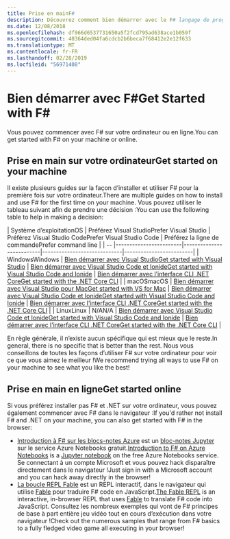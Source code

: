 ```yaml
---
title: Prise en mainF#
description: Découvrez comment bien démarrer avec le F# langage de programmation.
ms.date: 12/08/2018
ms.openlocfilehash: df966d6537731650a5f2fcd795ad638ace1b059f
ms.sourcegitcommit: 40364ded04fa6cdcb2b6beca7f68412e2e12f633
ms.translationtype: MT
ms.contentlocale: fr-FR
ms.lasthandoff: 02/28/2019
ms.locfileid: "56971408"
---
```

# <a name="get-started-with-f"></a><span data-ttu-id="ef001-103">Bien démarrer avec F\#</span><span class="sxs-lookup"><span data-stu-id="ef001-103">Get Started with F\#</span></span>

<span data-ttu-id="ef001-104">Vous pouvez commencer avec F# sur votre ordinateur ou en ligne.</span><span class="sxs-lookup"><span data-stu-id="ef001-104">You can get started with F# on your machine or online.</span></span>

## <a name="get-started-on-your-machine"></a><span data-ttu-id="ef001-105">Prise en main sur votre ordinateur</span><span class="sxs-lookup"><span data-stu-id="ef001-105">Get started on your machine</span></span>

<span data-ttu-id="ef001-106">Il existe plusieurs guides sur la façon d’installer et utiliser F# pour la première fois sur votre ordinateur.</span><span class="sxs-lookup"><span data-stu-id="ef001-106">There are multiple guides on how to install and use F# for the first time on your machine.</span></span>  <span data-ttu-id="ef001-107">Vous pouvez utiliser le tableau suivant afin de prendre une décision :</span><span class="sxs-lookup"><span data-stu-id="ef001-107">You can use the following table to help in making a decision:</span></span>

| <span data-ttu-id="ef001-108">Système d’exploitation</span><span class="sxs-lookup"><span data-stu-id="ef001-108">OS</span></span> | <span data-ttu-id="ef001-109">Préférez Visual Studio</span><span class="sxs-lookup"><span data-stu-id="ef001-109">Prefer Visual Studio</span></span> | <span data-ttu-id="ef001-110">Préférez Visual Studio Code</span><span class="sxs-lookup"><span data-stu-id="ef001-110">Prefer Visual Studio Code</span></span> | <span data-ttu-id="ef001-111">Préférez la ligne de commande</span><span class="sxs-lookup"><span data-stu-id="ef001-111">Prefer command line</span></span> |
| -- |------------------------|--------------------------|-----------------------------|-------------------------|
| <span data-ttu-id="ef001-112">Windows</span><span class="sxs-lookup"><span data-stu-id="ef001-112">Windows</span></span> | [<span data-ttu-id="ef001-113">Bien démarrer avec Visual Studio</span><span class="sxs-lookup"><span data-stu-id="ef001-113">Get started with Visual Studio</span></span>](get-started-visual-studio.md) | [<span data-ttu-id="ef001-114">Bien démarrer avec Visual Studio Code et Ionide</span><span class="sxs-lookup"><span data-stu-id="ef001-114">Get started with Visual Studio Code and Ionide</span></span>](get-started-vscode.md) | [<span data-ttu-id="ef001-115">Bien démarrer avec l’interface CLI .NET Core</span><span class="sxs-lookup"><span data-stu-id="ef001-115">Get started with the .NET Core CLI</span></span>](get-started-command-line.md) |
| <span data-ttu-id="ef001-116">macOS</span><span class="sxs-lookup"><span data-stu-id="ef001-116">macOS</span></span> | [<span data-ttu-id="ef001-117">Bien démarrer avec Visual Studio pour Mac</span><span class="sxs-lookup"><span data-stu-id="ef001-117">Get started with VS for Mac</span></span>](get-started-with-visual-studio-for-mac.md) | [<span data-ttu-id="ef001-118">Bien démarrer avec Visual Studio Code et Ionide</span><span class="sxs-lookup"><span data-stu-id="ef001-118">Get started with Visual Studio Code and Ionide</span></span>](get-started-vscode.md) | [<span data-ttu-id="ef001-119">Bien démarrer avec l’interface CLI .NET Core</span><span class="sxs-lookup"><span data-stu-id="ef001-119">Get started with the .NET Core CLI</span></span>](get-started-command-line.md) |
| <span data-ttu-id="ef001-120">Linux</span><span class="sxs-lookup"><span data-stu-id="ef001-120">Linux</span></span> | <span data-ttu-id="ef001-121">N/A</span><span class="sxs-lookup"><span data-stu-id="ef001-121">N/A</span></span> | [<span data-ttu-id="ef001-122">Bien démarrer avec Visual Studio Code et Ionide</span><span class="sxs-lookup"><span data-stu-id="ef001-122">Get started with Visual Studio Code and Ionide</span></span>](get-started-vscode.md) | [<span data-ttu-id="ef001-123">Bien démarrer avec l’interface CLI .NET Core</span><span class="sxs-lookup"><span data-stu-id="ef001-123">Get started with the .NET Core CLI</span></span>](get-started-command-line.md) |

<span data-ttu-id="ef001-124">En règle générale, il n’existe aucun spécifique qui est mieux que le reste.</span><span class="sxs-lookup"><span data-stu-id="ef001-124">In general, there is no specific that is better than the rest.</span></span> <span data-ttu-id="ef001-125">Nous vous conseillons de toutes les façons d’utiliser F# sur votre ordinateur pour voir ce que vous aimez le meilleur !</span><span class="sxs-lookup"><span data-stu-id="ef001-125">We recommend trying all ways to use F# on your machine to see what you like the best!</span></span>

## <a name="get-started-online"></a><span data-ttu-id="ef001-126">Prise en main en ligne</span><span class="sxs-lookup"><span data-stu-id="ef001-126">Get started online</span></span>

<span data-ttu-id="ef001-127">Si vous préférez installer pas F# et .NET sur votre ordinateur, vous pouvez également commencer avec F# dans le navigateur :</span><span class="sxs-lookup"><span data-stu-id="ef001-127">If you'd rather not install F# and .NET on your machine, you can also get started with F# in the browser:</span></span>

* <span data-ttu-id="ef001-128">[Introduction à F# sur les blocs-notes Azure](https://notebooks.azure.com/Microsoft/projects/2018-Intro-FSharp/html/Introduction%20to%20FSharp.ipynb) est un [bloc-notes Jupyter](https://jupyter.org/) sur le service Azure Notebooks gratuit.</span><span class="sxs-lookup"><span data-stu-id="ef001-128">[Introduction to F# on Azure Notebooks](https://notebooks.azure.com/Microsoft/projects/2018-Intro-FSharp/html/Introduction%20to%20FSharp.ipynb) is a [Jupyter notebook](https://jupyter.org/) on the free Azure Notebooks service.</span></span> <span data-ttu-id="ef001-129">Se connectant à un compte Microsoft et vous pouvez hack disparaître directement dans le navigateur !</span><span class="sxs-lookup"><span data-stu-id="ef001-129">Just sign in with a Microsoft account and you can hack away directly in the browser!</span></span>
* <span data-ttu-id="ef001-130">[La boucle REPL Fable](https://fable.io/repl/) est un REPL interactif, dans le navigateur qui utilise [Fable](https://fable.io/) pour traduire F# code en JavaScript.</span><span class="sxs-lookup"><span data-stu-id="ef001-130">[The Fable REPL](https://fable.io/repl/) is an interactive, in-browser REPL that uses [Fable](https://fable.io/) to translate F# code into JavaScript.</span></span> <span data-ttu-id="ef001-131">Consultez les nombreux exemples qui vont de F# principes de base à part entière jeu vidéo tout en cours d’exécution dans votre navigateur !</span><span class="sxs-lookup"><span data-stu-id="ef001-131">Check out the numerous samples that range from F# basics to a fully fledged video game all executing in your browser!</span></span>
